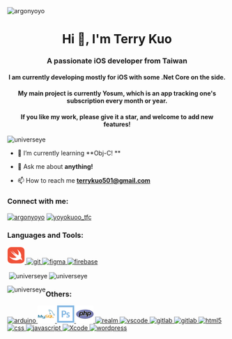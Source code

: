 <!--
**universeye/universeye** is a ✨ _special_ ✨ repository because its `README.md` (this file) appears on your GitHub profile.

Here are some ideas to get you started: 
g
- 🔭 I’m currently working on ...
- 🌱 I’m currently learning ...
- 👯 I’m looking to collaborate on ...
- 🤔 I’m looking for help with ...
- 💬 Ask me about ...
- 📫 How to reach me: ...
- 😄 Pronouns: ...
- ⚡ Fun fact: ...
-->
<a align="center"><img align="center" src="https://raw.githubusercontent.com/rahuldkjain/github-profile-readme-generator/master/src/images/icons/Social/github.svg" alt="argonyoyo" height="30" width="40" /></a>
<h1 align="center">Hi 👋, I'm Terry Kuo</h1>
<h3 align="center">A passionate iOS developer from Taiwan</h3>
<h4 align="center">I am currently developing mostly for iOS with some .Net Core on the side.</h4>
<h4 align="center">My main project is currently Yosum, which is an app tracking one's subscription every month or year.</h4>
<h4 align="center">If you like my work, please give it a star, and welcome to add new features!</h4>


 </p><p align="left"> <img src="https://komarev.com/ghpvc/?username=universeye&label=Profile%20views&color=0e75b6&style=flat" alt="universeye" /> </p>

- 🌱 I’m currently learning **Obj-C! **

- 💬 Ask me about **anything!**

- 📫 How to reach me **terrykuo501@gmail.com**

<h3 align="left">Connect with me:</h3>
<p align="left">
<a href="https://twitter.com/argonyoyo" target="blank"><img align="center" src="https://raw.githubusercontent.com/rahuldkjain/github-profile-readme-generator/master/src/images/icons/Social/twitter.svg" alt="argonyoyo" height="30" width="40" /></a>
<a href="https://instagram.com/yoyokuoo_tfc" target="blank"><img align="center" src="https://raw.githubusercontent.com/rahuldkjain/github-profile-readme-generator/master/src/images/icons/Social/instagram.svg" alt="yoyokuoo_tfc" height="30" width="40" /></a>




 
</p>

<h3 align="left">Languages and Tools:</h3>
<p align="left"> 
  <a href="https://developer.apple.com/swift/" target="_blank"> <img src="https://raw.githubusercontent.com/devicons/devicon/master/icons/swift/swift-original.svg" alt="swift" width="40" height="40"/> </a> 
  <a href="https://git-scm.com/" target="_blank"> <img src="https://www.vectorlogo.zone/logos/git-scm/git-scm-icon.svg" alt="git" width="40" height="40"/> </a> 
  <a href="https://www.figma.com/" target="_blank"> <img src="https://www.vectorlogo.zone/logos/figma/figma-icon.svg" alt="figma" width="35" height="35"/> </a> 
  <a href="https://firebase.google.com/" target="_blank"> <img src="https://www.vectorlogo.zone/logos/firebase/firebase-icon.svg" alt="firebase" width="40" height="40"/> </a> 
  
  

</p>



<p>&nbsp;<img align="center" src="https://github-readme-stats.vercel.app/api?username=universeye&show_icons=true&locale=en" alt="universeye" /> <img align="center" src="https://github-readme-streak-stats.herokuapp.com/?user=universeye&" alt="universeye" /></p>

<p>
  <img align="left" src="https://github-readme-stats.vercel.app/api/top-langs?username=universeye&show_icons=true&locale=en&layout=compact" alt="universeye" />
  
<h3 align="left">Others:</h3>
  <a href="https://www.arduino.cc/" target="_blank"> <img src="https://cdn.worldvectorlogo.com/logos/arduino-1.svg" alt="arduino" width="40" height="40"/> </a>
  <a href="https://www.mysql.com/" target="_blank"> <img src="https://raw.githubusercontent.com/devicons/devicon/master/icons/mysql/mysql-original-wordmark.svg" alt="mysql" width="40" height="40"/> </a> 
  <a href="https://www.photoshop.com/en" target="_blank"> <img src="https://raw.githubusercontent.com/devicons/devicon/master/icons/photoshop/photoshop-line.svg" alt="photoshop" width="40" height="40"/> </a> 
  <a href="https://www.php.net" target="_blank"> <img src="https://raw.githubusercontent.com/devicons/devicon/master/icons/php/php-original.svg" alt="php" width="40" height="40"/> </a>
  <a href="https://realm.io/" target="_blank"> <img src="https://raw.githubusercontent.com/bestofjs/bestofjs-webui/8665e8c267a0215f3159df28b33c365198101df5/public/logos/realm.svg" alt="realm" width="40" height="40"/> </a> 
<a href="https://code.visualstudio.com/" target="_blank"> <img src="https://www.vectorlogo.zone/logos/visualstudio_code/visualstudio_code-icon.svg" alt="vscode" width="40" height="40"/> </a>
  <a href="https://gitlab.com/" target="_blank"> <img src="https://www.vectorlogo.zone/logos/gitlab/gitlab-ar21.svg" alt="gitlab" width=10% height=10%/> </a>
  <a href="https://dotnet.microsoft.com/zh-cn/" target="_blank"> <img src="https://www.vectorlogo.zone/logos/dotnet/dotnet-horizontal.svg" alt="gitlab" width=13% height=13%/> </a>
  <a href="" target="_blank"> <img src="https://www.vectorlogo.zone/logos/w3_html5/w3_html5-icon.svg" alt="html5" width="40" height="40"/> </a>
  <a href="" target="_blank"> <img src="https://www.vectorlogo.zone/logos/w3_css/w3_css-icon.svg" alt="css" width="40" height="40"/> </a>
<a href="" target="_blank"> <img src="https://www.vectorlogo.zone/logos/javascript/javascript-icon.svg" alt="javascript" width="40" height="40"/> </a>
  <a href="" target="_blank"> <img src="https://www.vectorlogo.zone/logos/apple_xcode/apple_xcode-ar21.svg" alt="Xcode" width=10% height=10%/> </a>
<a href="https://wordpress.com/" target="_blank"> <img src="https://www.vectorlogo.zone/logos/wordpress/wordpress-icon.svg" alt="wordpress" width="40" height="40"/> </a></p>



<!--

<p align="left"> <a href="https://twitter.com/argonyoyo" target="blank"><img src="https://img.shields.io/twitter/follow/argonyoyo?logo=twitter&style=for-the-badge" alt="argonyoyo" /></a>
<p align="left"> <a href="https://github.com/ryo-ma/github-profile-trophy"><img src="https://github-profile-trophy.vercel.app/?username=universeye" alt="universeye" /></a> </p>
  <a href="https://www.facebook.com/profile.php?id=100000455413569" target="blank"><img align="center" src="https://raw.githubusercontent.com/rahuldkjain/github-profile-readme-generator/master/src/images/icons/Social/facebook.svg" alt="yoyokuoo_tfc" height="30" width="40" /></a>
  <a href="https://www.twitch.tv/yoyokuo" target="blank"><img align="center" src="https://raw.githubusercontent.com/rahuldkjain/github-profile-readme-generator/master/src/images/icons/Social/twitch.svg" alt="yoyokuoo_tfc" height="30" width="40" /></a>
  <a href="https://www.youtube.com/channel/UCuafBQTj7JGByhzVuMhcOZg" target="blank"><img align="center" src="https://raw.githubusercontent.com/rahuldkjain/github-profile-readme-generator/master/src/images/icons/Social/youtube.svg" alt="yoyokuoo_tfc" height="30" width="40" /></a>
  <a href="https://discord.gg/rZu2p2Pt" target="blank"><img align="center" src="https://raw.githubusercontent.com/rahuldkjain/github-profile-readme-generator/master/src/images/icons/Social/discord.svg" alt="yoyokuoo_tfc" height="30" width="40" /></a>
  <a href="https://open.spotify.com/user/ltzmrhuinf0hdjevtvqt91hik?si=1a8fbc38514643a4" target="blank"><img align="center" src="https://raw.githubusercontent.com/rahuldkjain/github-profile-readme-generator/master/src/images/icons/Social/spotify.svg" alt="yoyokuoo_tfc" height="30" width="40" /></a>
  <a href="https://www.reddit.com/user/universeye" target="blank"><img align="center" src="https://raw.githubusercontent.com/rahuldkjain/github-profile-readme-generator/master/src/images/icons/Social/reddit.svg" alt="yoyokuoo_tfc" height="30" width="40" /></a>
  <a href="https://pin.it/32xK7zS" target="blank"><img align="center" src="https://raw.githubusercontent.com/rahuldkjain/github-profile-readme-generator/master/src/images/icons/Social/leet-code.svg" alt="yoyokuoo_tfc" height="30" width="40" /></a>
  <a href="https://www.linkedin.com/in/tai-yu-kuo-1a12341b9/" target="blank"><img align="center" src="https://raw.githubusercontent.com/rahuldkjain/github-profile-readme-generator/master/src/images/icons/Social/linked-in-alt.svg" alt="yoyokuoo_tfc" height="30" width="40" /></a>
  <a href="https://www.snapchat.com/add/yoyokuo501?share_id=MUY4MTg2NzAtMTdDQy00RDRCLUE4RDYtMzg0N0JBNDNEQTE4&locale=en_TW" target="blank"><img align="center" src="https://raw.githubusercontent.com/rahuldkjain/github-profile-readme-generator/master/src/images/icons/Social/snapchat.svg" alt="yoyokuoo_tfc" height="30" width="40" /></a>
  <a href="https://medium.com/@yoyokuoo" target="blank"><img align="center" src="https://raw.githubusercontent.com/rahuldkjain/github-profile-readme-generator/master/src/images/icons/Social/medium.svg" alt="yoyokuoo_tfc" height="30" width="40" /></a>
  
  <a href="https://stackoverflow.com/users/14958467/yoyokuo" target="blank"><img align="center" src="https://raw.githubusercontent.com/rahuldkjain/github-profile-readme-generator/master/src/images/icons/Social/stack-overflow.svg" alt="yoyokuoo_tfc" height="30" width="40" /></a>
  <a href="https://soundcloud.com/argonyo" target="blank"><img align="center" src="https://raw.githubusercontent.com/rahuldkjain/github-profile-readme-generator/master/src/images/icons/Social/soundcloud.svg" alt="yoyokuoo_tfc" height="30" width="40" /></a>
  <a href="https://yoyokuo.tumblr.com" target="blank"><img align="center" src="https://raw.githubusercontent.com/rahuldkjain/github-profile-readme-generator/master/src/images/icons/Social/tumblr.svg" alt="yoyokuoo_tfc" height="30" width="40" /></a>
  <a href="https://dribbble.com/Universeye" target="blank"><img align="center" src="https://raw.githubusercontent.com/rahuldkjain/github-profile-readme-generator/master/src/images/icons/Social/dribbble.svg" alt="yoyokuoo_tfc" height="30" width="40" /></a>
  <a href="https://dev.to/universeye" target="blank"><img align="center" src="https://raw.githubusercontent.com/rahuldkjain/github-profile-readme-generator/master/src/images/icons/Social/devto.svg" alt="yoyokuoo_tfc" height="30" width="40" /></a>
-->



